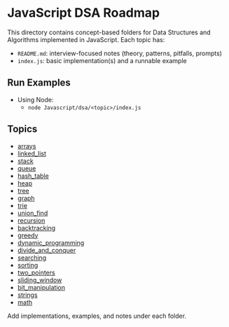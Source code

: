 # JavaScript DSA Roadmap

 This directory contains concept-based folders for Data Structures and Algorithms implemented in JavaScript. Each topic has:
 - `README.md`: interview-focused notes (theory, patterns, pitfalls, prompts)
 - `index.js`: basic implementation(s) and a runnable example

 ## Run Examples
 - Using Node:
   - `node Javascript/dsa/<topic>/index.js`

 ## Topics
 - [arrays](./arrays/)
 - [linked_list](./linked_list/)
 - [stack](./stack/)
 - [queue](./queue/)
 - [hash_table](./hash_table/)
 - [heap](./heap/)
 - [tree](./tree/)
 - [graph](./graph/)
 - [trie](./trie/)
 - [union_find](./union_find/)
 - [recursion](./recursion/)
 - [backtracking](./backtracking/)
 - [greedy](./greedy/)
 - [dynamic_programming](./dynamic_programming/)
 - [divide_and_conquer](./divide_and_conquer/)
 - [searching](./searching/)
 - [sorting](./sorting/)
 - [two_pointers](./two_pointers/)
 - [sliding_window](./sliding_window/)
 - [bit_manipulation](./bit_manipulation/)
 - [strings](./strings/)
 - [math](./math/)

 Add implementations, examples, and notes under each folder.
